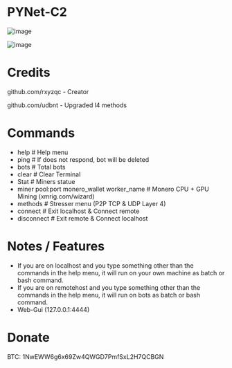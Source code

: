 # PYNet-C2

![image](https://user-images.githubusercontent.com/120246386/218181990-55583bf7-f5fe-4989-8693-6e4242394527.png)

![image](https://user-images.githubusercontent.com/120246386/219123387-92502873-6d0d-49be-9b63-dde286b25075.png)

# Credits
github.com/rxyzqc - Creator

github.com/udbnt  - Upgraded l4 methods

# Commands
* help # Help menu
* ping # If does not respond, bot will be deleted
* bots # Total bots
* clear # Clear Terminal
* Stat # Miners statue
* miner pool:port monero_wallet worker_name # Monero CPU + GPU Mining (xmrig.com/wizard)
* methods # Stresser menu (P2P TCP & UDP Layer 4)
* connect # Exit localhost & Connect remote
* disconnect # Exit remote & Connect localhost

# Notes / Features
* If you are on localhost and you type something other than the commands in the help menu, it will run on your own machine as batch or bash command.
* If you are on remotehost and you type something other than the commands in the help menu, it will run on bots as batch or bash command.
* Web-Gui (127.0.0.1:4444)

# Donate
BTC: 1NwEWW6g6x69Zw4QWGD7PmfSxL2H7QCBGN
